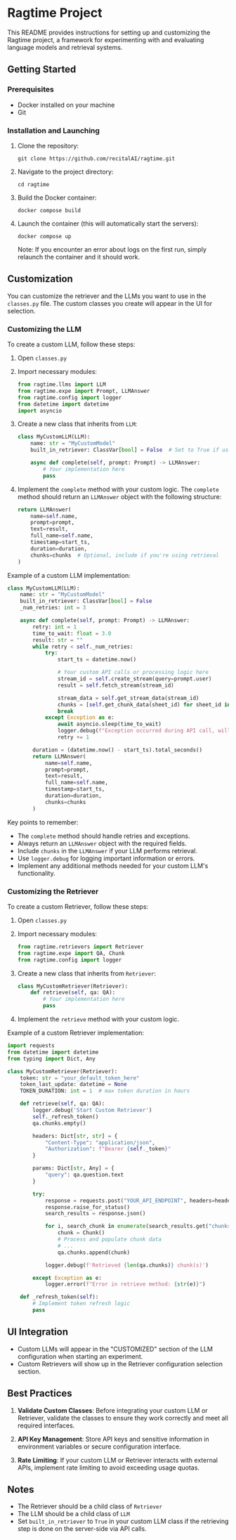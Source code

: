 # Ragtime Project

This README provides instructions for setting up and customizing the Ragtime project, a framework for experimenting with and evaluating language models and retrieval systems.

## Getting Started

### Prerequisites

- Docker installed on your machine
- Git

### Installation and Launching

1. Clone the repository:

   ```
   git clone https://github.com/recitalAI/ragtime.git
   ```

2. Navigate to the project directory:

   ```
   cd ragtime
   ```

3. Build the Docker container:

   ```
   docker compose build
   ```

4. Launch the container (this will automatically start the servers):

   ```
   docker compose up
   ```

   Note: If you encounter an error about logs on the first run, simply relaunch the container and it should work.

## Customization

You can customize the retriever and the LLMs you want to use in the `classes.py` file. The custom classes you create will appear in the UI for selection.

### Customizing the LLM

To create a custom LLM, follow these steps:

1. Open `classes.py`

2. Import necessary modules:

   ```python
   from ragtime.llms import LLM
   from ragtime.expe import Prompt, LLMAnswer
   from ragtime.config import logger
   from datetime import datetime
   import asyncio
   ```

3. Create a new class that inherits from `LLM`:

   ```python
   class MyCustomLLM(LLM):
       name: str = "MyCustomModel"
       built_in_retriever: ClassVar[bool] = False  # Set to True if using API-based retrieval

       async def complete(self, prompt: Prompt) -> LLMAnswer:
           # Your implementation here
           pass
   ```

4. Implement the `complete` method with your custom logic. The `complete` method should return an `LLMAnswer` object with the following structure:

   ```python
   return LLMAnswer(
       name=self.name,
       prompt=prompt,
       text=result,
       full_name=self.name,
       timestamp=start_ts,
       duration=duration,
       chunks=chunks  # Optional, include if you're using retrieval
   )
   ```

Example of a custom LLM implementation:

```python
class MyCustomLLM(LLM):
    name: str = "MyCustomModel"
    built_in_retriever: ClassVar[bool] = False
    _num_retries: int = 3

    async def complete(self, prompt: Prompt) -> LLMAnswer:
        retry: int = 1
        time_to_wait: float = 3.0
        result: str = ""
        while retry < self._num_retries:
            try:
                start_ts = datetime.now()

                # Your custom API calls or processing logic here
                stream_id = self.create_stream(query=prompt.user)
                result = self.fetch_stream(stream_id)

                stream_data = self.get_stream_data(stream_id)
                chunks = [self.get_chunk_data(sheet_id) for sheet_id in stream_data["rag_sources"]]
                break
            except Exception as e:
                await asyncio.sleep(time_to_wait)
                logger.debug(f"Exception occurred during API call, will retry. Error: {e}")
                retry += 1

        duration = (datetime.now() - start_ts).total_seconds()
        return LLMAnswer(
            name=self.name,
            prompt=prompt,
            text=result,
            full_name=self.name,
            timestamp=start_ts,
            duration=duration,
            chunks=chunks
        )

```

Key points to remember:

- The `complete` method should handle retries and exceptions.
- Always return an `LLMAnswer` object with the required fields.
- Include `chunks` in the `LLMAnswer` if your LLM performs retrieval.
- Use `logger.debug` for logging important information or errors.
- Implement any additional methods needed for your custom LLM's functionality.

### Customizing the Retriever

To create a custom Retriever, follow these steps:

1. Open `classes.py`

2. Import necessary modules:

   ```python
   from ragtime.retrievers import Retriever
   from ragtime.expe import QA, Chunk
   from ragtime.config import logger
   ```

3. Create a new class that inherits from `Retriever`:

   ```python
   class MyCustomRetriever(Retriever):
       def retrieve(self, qa: QA):
           # Your implementation here
           pass
   ```

4. Implement the `retrieve` method with your custom logic.

Example of a custom Retriever implementation:

```python
import requests
from datetime import datetime
from typing import Dict, Any

class MyCustomRetriever(Retriever):
    token: str = "your_default_token_here"
    token_last_update: datetime = None
    TOKEN_DURATION: int = 1  # max token duration in hours

    def retrieve(self, qa: QA):
        logger.debug('Start Custom Retriever')
        self._refresh_token()
        qa.chunks.empty()

        headers: Dict[str, str] = {
            "Content-Type": "application/json",
            "Authorization": f"Bearer {self._token}"
        }

        params: Dict[str, Any] = {
            "query": qa.question.text
        }

        try:
            response = requests.post("YOUR_API_ENDPOINT", headers=headers, params=params, json={})
            response.raise_for_status()
            search_results = response.json()

            for i, search_chunk in enumerate(search_results.get("chunks", [])):
                chunk = Chunk()
                # Process and populate chunk data
                # ...
                qa.chunks.append(chunk)

            logger.debug(f'Retrieved {len(qa.chunks)} chunk(s)')

        except Exception as e:
            logger.error(f"Error in retrieve method: {str(e)}")

    def _refresh_token(self):
        # Implement token refresh logic
        pass
```

## UI Integration

- Custom LLMs will appear in the "CUSTOMIZED" section of the LLM configuration when starting an experiment.
- Custom Retrievers will show up in the Retriever configuration selection section.

## Best Practices

1. **Validate Custom Classes**: Before integrating your custom LLM or Retriever, validate the classes to ensure they work correctly and meet all required interfaces.

2. **API Key Management**: Store API keys and sensitive information in environment variables or secure configuration interface.

3. **Rate Limiting**: If your custom LLM or Retriever interacts with external APIs, implement rate limiting to avoid exceeding usage quotas.

## Notes

- The Retriever should be a child class of `Retriever`
- The LLM should be a child class of `LLM`
- Set `built_in_retriever` to `True` in your custom LLM class if the retrieving step is done on the server-side via API calls.
